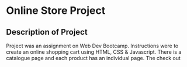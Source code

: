 # Online Store Project

## Description of Project

Project was an assignment on Web Dev Bootcamp. Instructions were to create an online shopping cart using HTML, CSS & Javascript. There is a catalogue page and each product has an individual page. The check out 
